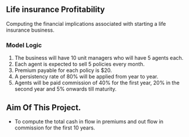 ## Life insurance Profitability
Computing the financial implications associated with starting a life insurance business.

### Model Logic
1. The business will have 10 unit managers who will have 5 agents each.<br>
2. Each agent is expected to sell 5 policies every month.
3. Premium payable for each policy is $20.
4. A persistency rate of 80% will be applied from year to year.
5. Agents will be paid commission of 40% for the first year, 20% in the second year and 5% onwards till maturity.

## Aim Of This Project.
- To compute the total cash in flow in premiums and out flow in commission for the first 10 years.
